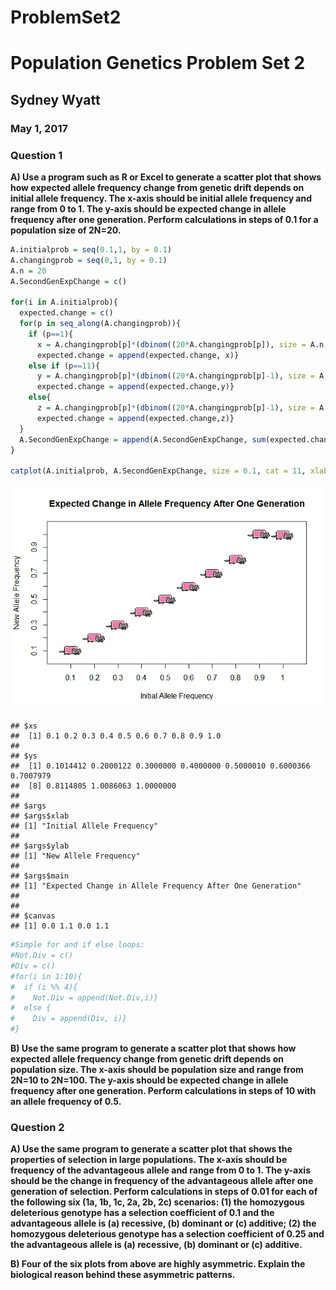 # ProblemSet2
# Population Genetics Problem Set 2  
## Sydney Wyatt  
### May 1, 2017  


### Question 1

**A) Use a program such as R or Excel to generate a scatter plot that shows how expected allele frequency change from genetic drift depends on initial allele frequency. The x-axis should be initial allele frequency and range from 0 to 1. The y-axis should be expected change in allele frequency after one generation. Perform calculations in steps of 0.1 for a population size of 2N=20.**  

```r
A.initialprob = seq(0.1,1, by = 0.1)
A.changingprob = seq(0,1, by = 0.1)
A.n = 20
A.SecondGenExpChange = c()

for(i in A.initialprob){
  expected.change = c()
  for(p in seq_along(A.changingprob)){
    if (p==1){
      x = A.changingprob[p]*(dbinom((20*A.changingprob[p]), size = A.n, prob = i) + dbinom((20*A.changingprob[p]+1), size = A.n, prob = i))
      expected.change = append(expected.change, x)}
    else if (p==11){
      y = A.changingprob[p]*(dbinom((20*A.changingprob[p]-1), size = A.n, prob = i) + dbinom((20*A.changingprob[p]), size = A.n, prob = i))
      expected.change = append(expected.change,y)}
    else{
      z = A.changingprob[p]*(dbinom((20*A.changingprob[p]-1), size = A.n, prob = i) + dbinom((20*A.changingprob[p]+1), size = A.n, prob = i))  
      expected.change = append(expected.change,z)}
  }
  A.SecondGenExpChange = append(A.SecondGenExpChange, sum(expected.change))
}

catplot(A.initialprob, A.SecondGenExpChange, size = 0.1, cat = 11, xlab = "Initial Allele Frequency", ylab = "New Allele Frequency", main = "Expected Change in Allele Frequency After One Generation")
```

![](Problem_Set_2_files/figure-html/unnamed-chunk-2-1.png)<!-- -->

```
## $xs
##  [1] 0.1 0.2 0.3 0.4 0.5 0.6 0.7 0.8 0.9 1.0
## 
## $ys
##  [1] 0.1014412 0.2000122 0.3000000 0.4000000 0.5000010 0.6000366 0.7007979
##  [8] 0.8114805 1.0086063 1.0000000
## 
## $args
## $args$xlab
## [1] "Initial Allele Frequency"
## 
## $args$ylab
## [1] "New Allele Frequency"
## 
## $args$main
## [1] "Expected Change in Allele Frequency After One Generation"
## 
## 
## $canvas
## [1] 0.0 1.1 0.0 1.1
```

```r
#Simple for and if else loops:
#Not.Div = c()
#Div = c()
#for(i in 1:10){
#  if (i %% 4){
#    Not.Div = append(Not.Div,i)}
#  else {
#    Div = append(Div, i)}
#}
```


**B) Use the same program to generate a scatter plot that shows how expected allele frequency change from genetic drift depends on population size. The x-axis should be population size and range from 2N=10 to 2N=100. The y-axis should be expected change in allele frequency after one generation. Perform calculations in steps of 10 with an allele frequency of 0.5.**  



### Question 2  

**A) Use the same program to generate a scatter plot that shows the properties of selection in large populations. The x-axis should be frequency of the advantageous allele and range from 0 to 1. The y-axis should be the change in frequency of the advantageous allele after one generation of selection. Perform calculations in steps of 0.01 for each of the following six (1a, 1b, 1c, 2a, 2b, 2c) scenarios: (1) the homozygous deleterious genotype has a selection coefficient of 0.1 and the advantageous allele is (a) recessive, (b) dominant or (c) additive; (2) the homozygous deleterious genotype has a selection coefficient of 0.25 and the advantageous allele is (a) recessive, (b) dominant or (c) additive.**  



**B) Four of the six plots from above are highly asymmetric. Explain the biological reason behind these asymmetric patterns.**  


